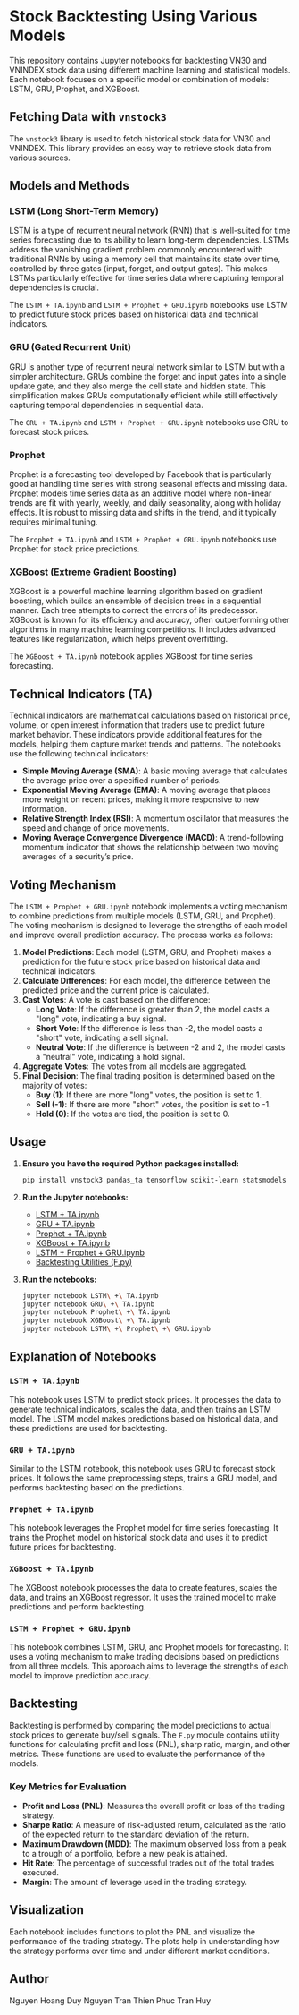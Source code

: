 # Stock Backtesting Using Various Models

This repository contains Jupyter notebooks for backtesting VN30 and VNINDEX stock data using different machine learning and statistical models. Each notebook focuses on a specific model or combination of models: LSTM, GRU, Prophet, and XGBoost.

## Fetching Data with `vnstock3`
The `vnstock3` library is used to fetch historical stock data for VN30 and VNINDEX. This library provides an easy way to retrieve stock data from various sources.

## Models and Methods

### LSTM (Long Short-Term Memory)
LSTM is a type of recurrent neural network (RNN) that is well-suited for time series forecasting due to its ability to learn long-term dependencies. LSTMs address the vanishing gradient problem commonly encountered with traditional RNNs by using a memory cell that maintains its state over time, controlled by three gates (input, forget, and output gates). This makes LSTMs particularly effective for time series data where capturing temporal dependencies is crucial.

The `LSTM + TA.ipynb` and `LSTM + Prophet + GRU.ipynb` notebooks use LSTM to predict future stock prices based on historical data and technical indicators.

### GRU (Gated Recurrent Unit)
GRU is another type of recurrent neural network similar to LSTM but with a simpler architecture. GRUs combine the forget and input gates into a single update gate, and they also merge the cell state and hidden state. This simplification makes GRUs computationally efficient while still effectively capturing temporal dependencies in sequential data.

The `GRU + TA.ipynb` and `LSTM + Prophet + GRU.ipynb` notebooks use GRU to forecast stock prices.

### Prophet
Prophet is a forecasting tool developed by Facebook that is particularly good at handling time series with strong seasonal effects and missing data. Prophet models time series data as an additive model where non-linear trends are fit with yearly, weekly, and daily seasonality, along with holiday effects. It is robust to missing data and shifts in the trend, and it typically requires minimal tuning.

The `Prophet + TA.ipynb` and `LSTM + Prophet + GRU.ipynb` notebooks use Prophet for stock price predictions.

### XGBoost (Extreme Gradient Boosting)
XGBoost is a powerful machine learning algorithm based on gradient boosting, which builds an ensemble of decision trees in a sequential manner. Each tree attempts to correct the errors of its predecessor. XGBoost is known for its efficiency and accuracy, often outperforming other algorithms in many machine learning competitions. It includes advanced features like regularization, which helps prevent overfitting.

The `XGBoost + TA.ipynb` notebook applies XGBoost for time series forecasting.

## Technical Indicators (TA)
Technical indicators are mathematical calculations based on historical price, volume, or open interest information that traders use to predict future market behavior. These indicators provide additional features for the models, helping them capture market trends and patterns. The notebooks use the following technical indicators:
- **Simple Moving Average (SMA)**: A basic moving average that calculates the average price over a specified number of periods.
- **Exponential Moving Average (EMA)**: A moving average that places more weight on recent prices, making it more responsive to new information.
- **Relative Strength Index (RSI)**: A momentum oscillator that measures the speed and change of price movements.
- **Moving Average Convergence Divergence (MACD)**: A trend-following momentum indicator that shows the relationship between two moving averages of a security’s price.

## Voting Mechanism
The `LSTM + Prophet + GRU.ipynb` notebook implements a voting mechanism to combine predictions from multiple models (LSTM, GRU, and Prophet). The voting mechanism is designed to leverage the strengths of each model and improve overall prediction accuracy. The process works as follows:

1. **Model Predictions**: Each model (LSTM, GRU, and Prophet) makes a prediction for the future stock price based on historical data and technical indicators.
2. **Calculate Differences**: For each model, the difference between the predicted price and the current price is calculated.
3. **Cast Votes**: A vote is cast based on the difference:
   - **Long Vote**: If the difference is greater than 2, the model casts a "long" vote, indicating a buy signal.
   - **Short Vote**: If the difference is less than -2, the model casts a "short" vote, indicating a sell signal.
   - **Neutral Vote**: If the difference is between -2 and 2, the model casts a "neutral" vote, indicating a hold signal.
4. **Aggregate Votes**: The votes from all models are aggregated.
5. **Final Decision**: The final trading position is determined based on the majority of votes:
   - **Buy (1)**: If there are more "long" votes, the position is set to 1.
   - **Sell (-1)**: If there are more "short" votes, the position is set to -1.
   - **Hold (0)**: If the votes are tied, the position is set to 0.

## Usage

1. **Ensure you have the required Python packages installed:**
    ```bash
    pip install vnstock3 pandas_ta tensorflow scikit-learn statsmodels prophet xgboost matplotlib
    ```

2. **Run the Jupyter notebooks:**
    - [LSTM + TA.ipynb](LSTM%20+%20TA.ipynb)
    - [GRU + TA.ipynb](GRU%20+%20TA.ipynb)
    - [Prophet + TA.ipynb](Prophet%20+%20TA.ipynb)
    - [XGBoost + TA.ipynb](XGBoost%20+%20TA.ipynb)
    - [LSTM + Prophet + GRU.ipynb](LSTM%20+%20Prophet%20+%20GRU.ipynb)
    - [Backtesting Utilities (F.py)](F.py)

3. **Run the notebooks:**
    ```bash
    jupyter notebook LSTM\ +\ TA.ipynb
    jupyter notebook GRU\ +\ TA.ipynb
    jupyter notebook Prophet\ +\ TA.ipynb
    jupyter notebook XGBoost\ +\ TA.ipynb
    jupyter notebook LSTM\ +\ Prophet\ +\ GRU.ipynb
    ```

## Explanation of Notebooks

### `LSTM + TA.ipynb`
This notebook uses LSTM to predict stock prices. It processes the data to generate technical indicators, scales the data, and then trains an LSTM model. The LSTM model makes predictions based on historical data, and these predictions are used for backtesting.

### `GRU + TA.ipynb`
Similar to the LSTM notebook, this notebook uses GRU to forecast stock prices. It follows the same preprocessing steps, trains a GRU model, and performs backtesting based on the predictions.

### `Prophet + TA.ipynb`
This notebook leverages the Prophet model for time series forecasting. It trains the Prophet model on historical stock data and uses it to predict future prices for backtesting.

### `XGBoost + TA.ipynb`
The XGBoost notebook processes the data to create features, scales the data, and trains an XGBoost regressor. It uses the trained model to make predictions and perform backtesting.

### `LSTM + Prophet + GRU.ipynb`
This notebook combines LSTM, GRU, and Prophet models for forecasting. It uses a voting mechanism to make trading decisions based on predictions from all three models. This approach aims to leverage the strengths of each model to improve prediction accuracy.

## Backtesting
Backtesting is performed by comparing the model predictions to actual stock prices to generate buy/sell signals. The `F.py` module contains utility functions for calculating profit and loss (PNL), sharp ratio, margin, and other metrics. These functions are used to evaluate the performance of the models.

### Key Metrics for Evaluation
- **Profit and Loss (PNL)**: Measures the overall profit or loss of the trading strategy.
- **Sharpe Ratio**: A measure of risk-adjusted return, calculated as the ratio of the expected return to the standard deviation of the return.
- **Maximum Drawdown (MDD)**: The maximum observed loss from a peak to a trough of a portfolio, before a new peak is attained.
- **Hit Rate**: The percentage of successful trades out of the total trades executed.
- **Margin**: The amount of leverage used in the trading strategy.

## Visualization
Each notebook includes functions to plot the PNL and visualize the performance of the trading strategy. The plots help in understanding how the strategy performs over time and under different market conditions.

## Author
Nguyen Hoang Duy
Nguyen Tran Thien Phuc
Tran Huy
